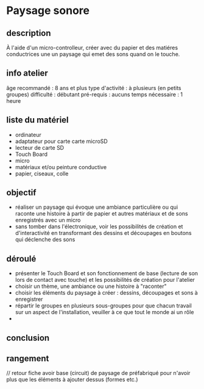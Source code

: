 # Paysage sonore

## description
À l'aide d'un micro-controlleur, créer avec du papier et des matiéres conductrices une un paysage qui emet des sons quand on le touche.

## info atelier
âge recommandé : 8 ans et plus
type d'activité : à plusieurs (en petits groupes)
difficulté : débutant
pré-requis : aucuns
temps nécessaire : 1 heure

## liste du matériel
- ordinateur
- adaptateur pour carte carte microSD
- lecteur de carte SD
- Touch Board
- micro
- matériaux et/ou peinture conductive
- papier, ciseaux, colle

## objectif
- réaliser un paysage qui évoque une ambiance particulière ou qui raconte une histoire à partir de papier et autres matériaux et de sons enregistrés avec un micro
- sans tomber dans l'électronique, voir les possibilités de création et d'interactivité en transformant des dessins et découpages en boutons qui déclenche des sons

## déroulé
- présenter le Touch Board et son fonctionnement de base (lecture de son lors de contact avec touche) et les possibilités de création pour l'atelier
- choisir un thème, une ambiance ou une histoire à "raconter"
- choisir les éléments du paysage à créer : dessins, découpages et sons à enregistrer
- répartir le groupes en plusieurs sous-groupes pour que chacun travail sur un aspect de l'installation, veuiller à ce que tout le monde ai un rôle
-


## conclusion

## rangement


// retour fiche
avoir base (circuit) de paysage de préfabriqué pour n'avoir plus que les éléments à ajouter dessus (formes etc.)
